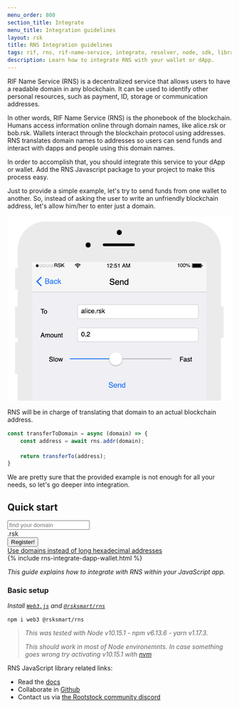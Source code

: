 ```yaml
---
menu_order: 800
section_title: Integrate
menu_title: Integration guidelines
layout: rsk
title: RNS Integration guidelines
tags: rif, rns, rif-name-service, integrate, resolver, node, sdk, libraries, infrastructure, protocols, mvp, design, rbtc, defi, decentralized, quick-start, guides, tutorial, networks, dapps, tools, rootstock, rsk, ethereum, smart-contracts, install, get-started, how-to, mainnet, testnet, contracts, wallets, web3, crypto
description: Learn how to integrate RNS with your wallet or dApp.
---
```


RIF Name Service (RNS) is a decentralized service that allows users to have a readable domain in any blockchain. It can be used to identify other personal resources, such as payment, ID, storage or communication addresses.

In other words, RIF Name Service (RNS) is the phonebook of the blockchain. Humans access information online through domain names, like alice.rsk or bob.rsk. Wallets interact through the blockchain protocol using addresses. RNS translates domain names to addresses so users can send funds and interact with dapps and people using this domain names.

In order to accomplish that, you should integrate this service to your dApp or wallet. Add the RNS Javascript package to your project to make this process easy.

Just to provide a simple example, let's try to send funds from one wallet to another. So, instead of asking the user to write an unfriendly blockchain address, let's allow him/her to enter just a domain.

![](/assets/img/rns/rns-integrate.png)

RNS will be in charge of translating that domain to an actual blockchain address.

```javascript
const transferToDomain = async (domain) => {
    const address = await rns.addr(domain);

    return transferTo(address);
}
```

We are pretty sure that the provided example is not enough for all your needs, so let's go deeper into integration.

## Quick start

<form class="form" id="frm-rns-search">
  <div class="form-group">
    <div class="input-group">
      <input type="text" id="txt-rns-name" class="form-control" placeholder="find your domain" />
      <div class="input-group-append">
        <span class="input-group-text">.rsk</span>
      </div>
      <div class="input-group-append">
        <button class="btn btn-rns-register">Register!</button>
      </div>
    </div>
  </div>
</form>

<div class="container the-stack">
  <div class="row has-unique-col rif_blue_text">
    <div class="col">
      <a href="integrate-addr-resolution">Use domains instead of long hexadecimal addresses</a>
    </div>
  </div>
  {% include rns-integrate-dapp-wallet.html %}
</div>

_This guide explains how to integrate with RNS within your JavaScript app._

### Basic setup

_Install [`Web3.js`](https://www.npmjs.com/package/web3) and [`@rsksmart/rns`](https://www.npmjs.com/package/@rsksmart/rns)_

```
npm i web3 @rsksmart/rns
```

> _This was tested with Node v10.15.1 - npm v6.13.6 - yarn v1.17.3._
>
> _This should work in most of Node environemnts. In case something goes wrong try activating v10.15.1 with [nvm](https://github.com/nvm-sh/nvm)_

RNS JavaScript library related links:
- Read the [docs](https://developers.rsk.co/rif/rns/libs/javascript)
- Collaborate in [Github](https://github.com/rnsdomains/rns-js)
- Contact us via [the Rootstock community discord](https://rootstock.io/discord)
